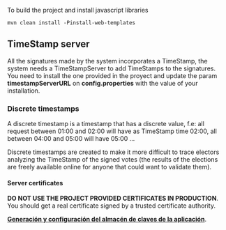 To build the project and install javascript libraries

    mvn clean install -Pinstall-web-templates


## TimeStamp server

All the signatures made by the system incorporates a TimeStamp, the system 
needs a TimeStampServer to add TimeStamps to the signatures.
You need to install the one provided in the proyect and update the
param **timestampServerURL** on **config.properties** with the value of your
installation.

 
### Discrete timestamps

A discrete timestamp is a timestamp that has a discrete value, f.e:
all request between 01:00 and 02:00 will have as TimeStamp time 02:00, all
between 04:00 and 05:00 will have 05:00 ...

Discrete timestamps are created to make it more difficult to trace 
electors analyzing the TimeStamp of the signed votes (the results of the 
elections are freely available online for anyone that could want to validate them).


#### Server certificates

**DO NOT USE THE PROJECT PROVIDED CERTIFICATES IN PRODUCTION**. You should get a 
real certificate signed by a trusted certificate authority.

[**Generación y configuración del almacén de claves de la aplicación**](https://github.com/votingsystem/votingsystem/wiki/Almacenes-de-claves).

